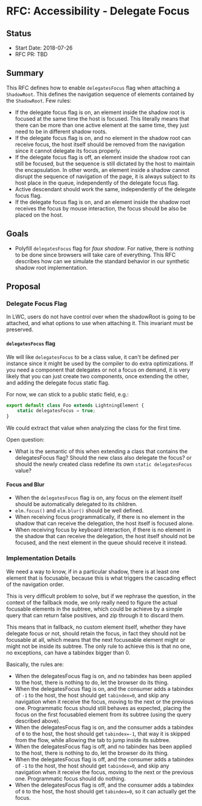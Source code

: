 # RFC: Accessibility - Delegate Focus

## Status

- Start Date: 2018-07-26
- RFC PR: TBD

## Summary

This RFC defines how to enable `delegatesFocus` flag when attaching a `ShadowRoot`. This defines the navigation sequence of elements contained by the `ShadowRoot`. Few rules:

* If the delegate focus flag is on, an element inside the shadow root is focused at the same time the host is focused. This literally means that there can be more than one active element at the same time, they just need to be in different shadow roots.
* If the delegate focus flag is on, and no element in the shadow root can receive focus, the host itself should be removed from the navigation since it cannot delegate its focus properly.
* If the delegate focus flag is off, an element inside the shadow root can still be focused, but the sequence is still dictated by the host to maintain the encapsulation. In other words, an element inside a shadow cannot disrupt the sequence of navigation of the page, it is always subject to its host place in the queue, independently of the delegate focus flag.
* Active descendant should work the same, independently of the delegate focus flag.
* If the delegate focus flag is on, and an element inside the shadow root receives the focus by mouse interaction, the focus should be also be placed on the host.

## Goals

* Polyfill `delegatesFocus` flag for _faux shadow_. For native, there is nothing to be done since browsers will take care of everything. This RFC describes how can we simulate the standard behavior in our synthetic shadow root implementation.

## Proposal

### Delegate Focus Flag

In LWC, users do not have control over when the shadowRoot is going to be attached, and what options to use when attaching it. This invariant must be preserved.

#### `delegatesFocus` flag

We will like `delegatesFocus` to be a class value, it can't be defined per instance since it might be used by the compiler to do extra optimizations. If you need a component that delegates or not a focus on demand, it is very likely that you can just create two components, once extending the other, and adding the delegate focus static flag.

For now, we can stick to a public static field, e.g.:

```js
export default class Foo extends LightningElement {
    static delegatesFocus = true;
}
```

We could extract that value when analyzing the class for the first time.


Open question:

* What is the semantic of this when extending a class that contains the delegatesFocus flag? Should the new class also delegate the focus? or should the newly created class redefine its own `static delegatesFocus` value?

#### Focus and Blur

* When the `delegatesFocus` flag is on, any focus on the element itself should be automatically delegated to its children.
* `elm.focus()` and `elm.blur()` should be well defined.
* When receiving focus programmatically, if there is no element in the shadow that can receive the delegation, the host itself is focused alone.
* When receiving focus by keyboard interaction, if there is no element in the shadow that can receive the delegation, the host itself should not be focused, and the next element in the queue should receive it instead.

### Implementation Details

We need a way to know, if in a particular shadow, there is at least one element that is focusable, because this is what triggers the cascading effect of the navigation order.

This is very difficult problem to solve, but if we rephrase the question, in the context of the fallback mode, we only really need to figure the actual focusable elements in the subtree, which could be achieve by a simple query that can return false positives, and zip through it to discard them.

This means that in fallback, no custom element itself, whether they have delegate focus or not, should retain the focus, in fact they should not be focusable at all, which means that the next focuseable element might or might not be inside its subtree. The only rule to achieve this is that no one, no exceptions, can have a tabindex bigger than 0.

Basically, the rules are:

* When the delegatesFocus flag is on, and no tabindex has been applied to the host, there is nothing to do, let the browser do its thing.
* When the delegatesFocus flag is on, and the consumer adds a tabindex of `-1` to the host, the host should get `tabindex=0`, and skip any navigation when it receive the focus, moving to the next or the previous one. Programmatic focus should still behaves as expected, placing the focus on the first focusabled element from its subtree (using the query described above).
* When the delegatesFocus flag is on, and the consumer adds a tabindex of `0` to the host, the host should get `tabindex=-1`, that way it is skipped from the flow, while allowing the tab to jump inside its subtree.
* When the delegatesFocus flag is off, and no tabindex has been applied to the host, there is nothing to do, let the browser do its thing.
* When the delegatesFocus flag is off, and the consumer adds a tabindex of `-1` to the host, the host should get `tabindex=0`, and skip any navigation when it receive the focus, moving to the next or the previous one. Programmatic focus should do nothing.
* When the delegatesFocus flag is off, and the consumer adds a tabindex of `0` to the host, the host should get `tabindex=0`, so it can actually get the focus.
